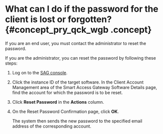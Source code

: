 # What can I do if the password for the client is lost or forgotten? {#concept_pry_qck_wgb .concept}

If you are an end user, you must contact the administrator to reset the password.

If you are the administrator, you can reset the password by following these steps:

1.  Log on to the [SAG console](https://smartag.console.aliyun.com/sag/cn-shanghai/sags).
2.  Click the instance ID of the target software. In the Client Account Management area of the Smart Access Gateway Software Details page, find the account for which the password is to be reset.
3.  Click **Reset Password** in the **Actions** column.
4.  On the Reset Password Confirmation page, click **OK**.

    The system then sends the new password to the specified email address of the corresponding account.


